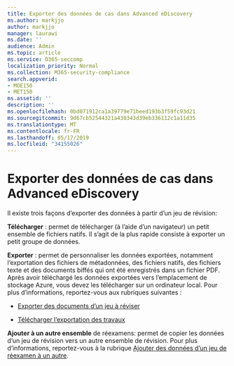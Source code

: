 ```yaml
---
title: Exporter des données de cas dans Advanced eDiscovery
ms.author: markjjo
author: markjjo
manager: laurawi
ms.date: ''
audience: Admin
ms.topic: article
ms.service: O365-seccomp
localization_priority: Normal
ms.collection: M365-security-compliance
search.appverid:
- MOE150
- MET150
ms.assetid: ''
description: ''
ms.openlocfilehash: 0bd071912ca1a39779e71beed193b3f59fc93d21
ms.sourcegitcommit: 9d67cb52544321a430343d39eb336112c1a11d35
ms.translationtype: MT
ms.contentlocale: fr-FR
ms.lasthandoff: 05/17/2019
ms.locfileid: "34155026"
---
```

# <a name="export-case-data-in-advanced-ediscovery"></a>Exporter des données de cas dans Advanced eDiscovery

Il existe trois façons d’exporter des données à partir d’un jeu de révision:

**Télécharger** : permet de télécharger (à l’aide d’un navigateur) un petit ensemble de fichiers natifs. Il s’agit de la plus rapide consiste à exporter un petit groupe de données.

**Exporter** : permet de personnaliser les données exportées, notamment l’exportation des fichiers de métadonnées, des fichiers natifs, des fichiers texte et des documents biffés qui ont été enregistrés dans un fichier PDF. Après avoir téléchargé les données exportées vers l’emplacement de stockage Azure, vous devez les télécharger sur un ordinateur local. Pour plus d’informations, reportez-vous aux rubriques suivantes : 

   - [Exporter des documents d’un jeu à réviser](export-documents-from-review-set.md)

   - [Télécharger l’exportation des travaux](download-export-jobs.md)

**Ajouter à un autre ensemble** de réexamens: permet de copier les données d’un jeu de révision vers un autre ensemble de révision. Pour plus d’informations, reportez-vous à la rubrique [Ajouter des données d’un jeu de réexamen à un autre](add-data-to-review-set-from-another-review-set.md). 
